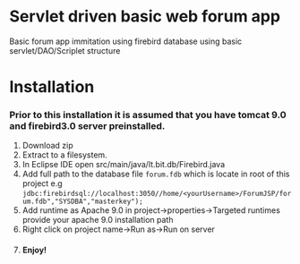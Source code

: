 # Servlet driven basic web forum app
Basic forum app immitation using firebird database using basic servlet/DAO/Scriplet structure

# Installation
### Prior to this installation it is assumed that you have tomcat 9.0 and firebird3.0 server preinstalled.
1. Download zip
2. Extract to a filesystem.
3. In Eclipse IDE open src/main/java/lt.bit.db/Firebird.java
4. Add full path to the database file `forum.fdb` which is locate in root of this project e.g 
`jdbc:firebirdsql://localhost:3050//home/<yourUsername>/ForumJSP/forum.fdb","SYSDBA","masterkey");`
5. Add runtime as Apache 9.0 in project->properties->Targeted runtimes provide your apache 9.0 installation path
6. Right click on project name->Run as->Run on server
7. #### Enjoy!
